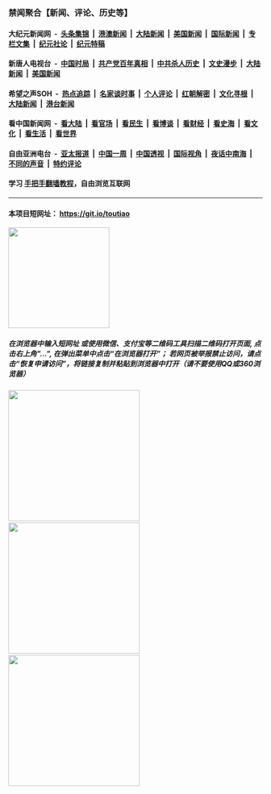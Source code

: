 ### 禁闻聚合【新闻、评论、历史等】

#### 大纪元新闻网 &nbsp;-&nbsp; [头条集锦](indexes/E头条集锦.md?t=02161344) &nbsp;|&nbsp; [港澳新闻](indexes/E港澳新闻.md?t=02161344)  &nbsp;|&nbsp; [大陆新闻](indexes/E大陆新闻.md?t=02161344) &nbsp;|&nbsp; [美国新闻](indexes/E美国新闻.md?t=02161344) &nbsp;|&nbsp; [国际新闻](indexes/E国际新闻.md?t=02161344) &nbsp;|&nbsp; [专栏文集](indexes/E专栏文集.md?t=02161344) &nbsp;|&nbsp; [纪元社论](indexes/E纪元社论.md?t=02161344) &nbsp;|&nbsp; [纪元特稿](indexes/E纪元特稿.md?t=02161344) 

#### 新唐人电视台 &nbsp;-&nbsp; [中国时局](indexes/N中国时局.md?t=02161344) &nbsp;|&nbsp; [共产党百年真相](indexes/N共产党百年真相.md?t=02161344) &nbsp;|&nbsp; [中共杀人历史](indexes/N中共杀人历史.md?t=02161344) &nbsp;|&nbsp; [文史漫步](indexes/N文史漫步.md?t=02161344) &nbsp;|&nbsp; [大陆新闻](indexes/N大陆新闻.md?t=02161344) &nbsp;|&nbsp; [美国新闻](indexes/N美国新闻.md?t=02161344)

#### 希望之声SOH &nbsp;-&nbsp; [热点追踪](indexes/H热点追踪.md?t=02161344) &nbsp;|&nbsp; [名家谈时事](indexes/H名家谈时事.md?t=02161344) &nbsp;|&nbsp; [个人评论](indexes/H个人评论.md?t=02161344)  &nbsp;|&nbsp; [红朝解密](indexes/H红朝解密.md?t=02161344) &nbsp;|&nbsp; [文化寻根](indexes/H文化寻根.md?t=02161344) &nbsp;|&nbsp; [大陆新闻](indexes/H大陆新闻.md?t=02161344) &nbsp;|&nbsp; [港台新闻](indexes/H港台新闻.md?t=02161344)

#### 看中国新闻网 &nbsp;-&nbsp; [看大陆](indexes/S看大陆.md?t=02161344) &nbsp;|&nbsp; [看官场](indexes/S看官场.md?t=02161344) &nbsp;|&nbsp; [看民生](indexes/S看民生.md?t=02161344)  &nbsp;|&nbsp; [看博谈](indexes/S看博谈.md?t=02161344) &nbsp;|&nbsp; [看财经](indexes/S看财经.md?t=02161344) &nbsp;|&nbsp; [看史海](indexes/S看史海.md?t=02161344) &nbsp;|&nbsp; [看文化](indexes/S看文化.md?t=02161344) &nbsp;|&nbsp; [看生活](indexes/S看生活.md?t=02161344) &nbsp;|&nbsp; [看世界](indexes/S看世界.md?t=02161344)

#### 自由亚洲电台 &nbsp;-&nbsp; [亚太报道](indexes/R亚太报道.md?t=02161344) &nbsp;|&nbsp; [中国一周](indexes/R中国一周.md?t=02161344) &nbsp;|&nbsp; [中国透视](indexes/R中国透视.md?t=02161344)  &nbsp;|&nbsp; [国际视角](indexes/R国际视角.md?t=02161344) &nbsp;|&nbsp; [夜话中南海](indexes/R夜话中南海.md?t=02161344) &nbsp;|&nbsp; [不同的声音](indexes/R不同的声音.md?t=02161344) &nbsp;|&nbsp; [特约评论](indexes/R特约评论.md?t=02161344)

#### 学习 [手把手翻墙教程](https://github.com/gfw-breaker/guides/wiki)，自由浏览互联网

----

#### 本项目短网址： https://git.io/toutiao
<img src="https://raw.githubusercontent.com/gfw-breaker/banned-news/master/scripts/img/qr.png" width="200px"/>  

##### 在浏览器中输入短网址 或使用微信、支付宝等二维码工具扫描二维码打开页面, 点击右上角"...", 在弹出菜单中点击“在浏览器打开”； 若网页被举报禁止访问，请点击“恢复申请访问”，将链接复制并粘贴到浏览器中打开（请不要使用QQ或360浏览器）

<img src="https://raw.githubusercontent.com/gfw-breaker/banned-news/master/scripts/img/1.png" width="260px"/> &nbsp; <img src="https://raw.githubusercontent.com/gfw-breaker/banned-news/master/scripts/img/2.png" width="260px"/> &nbsp; <img src="https://raw.githubusercontent.com/gfw-breaker/banned-news/master/scripts/img/3.png" width="260px"/>
